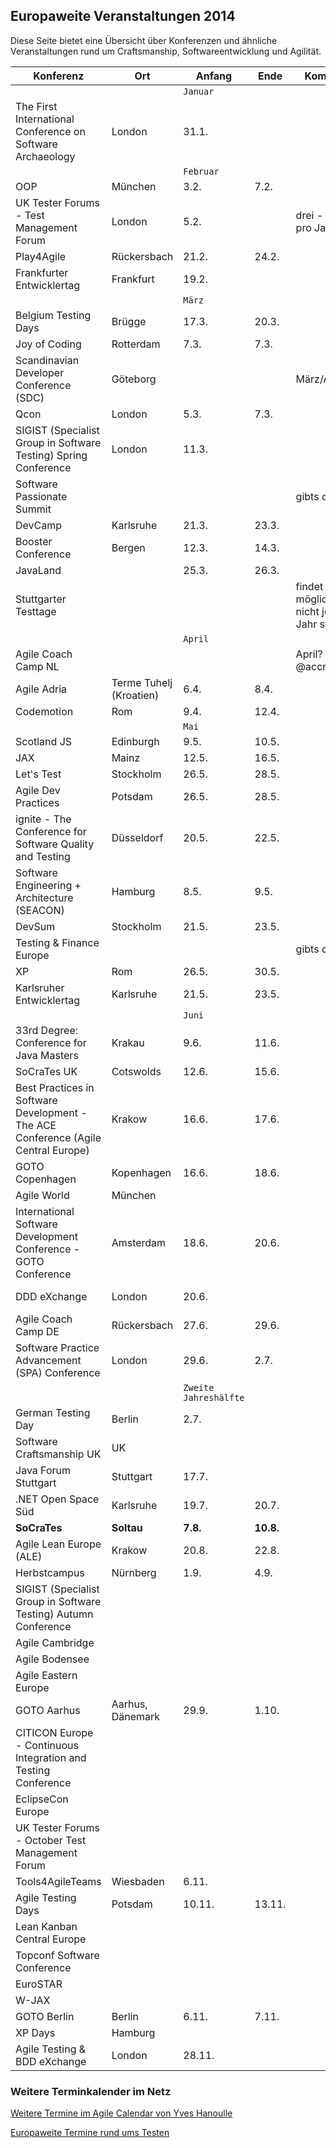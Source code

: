 ## Europaweite Veranstaltungen 2014

Diese Seite bietet eine Übersicht über Konferenzen und ähnliche Veranstaltungen rund um Craftsmanship, Softwareentwicklung und Agilität.

Konferenz	|	Ort	|	Anfang	|	Ende	|	Kommentar	|	Link
---	|	---	|	---	|	---	|	---	|	---
	|		|	`Januar`	|		|		|	
The First International Conference on Software Archaeology	|	London	|	31.1.	|		|		|	http://ticosa.org
	|		|	`Februar`	|		|		|	
OOP	|	München	|	3.2.	|	7.2.	|		|	http://www.oop-konferenz.de/
UK Tester Forums - Test Management Forum	|	London	|	5.2.	|		|	drei - vier mal pro Jahr	|	http://uktmf.com/index.php?q=node/5271
Play4Agile	|	Rückersbach	|	21.2.	|	24.2.	|		|	http://play4agile.wordpress.com/
Frankfurter Entwicklertag	|	Frankfurt	|	19.2.	|		|		|	http://www.entwicklertag.de/frankfurt/2014/
	|		|	`März`	|		|		|	
Belgium Testing Days	|	Brügge	|	17.3.	|	20.3.	|		|	http://btdconf.com/
Joy of Coding	|	Rotterdam	|	7.3.	|	7.3.	|		|	http://lanyrd.com/2014/joyofcoding/
Scandinavian Developer Conference (SDC)	|	Göteborg	|		|		|	März/April	|	http://www.clocate.com/conference/SDC-2014-Scandinavian-Developer-Conference/12301/
Qcon	|	London	|	5.3.	|	7.3.	|		|	http://qconlondon.com/
SIGIST (Specialist Group in Software Testing) Spring Conference	|	London	|	11.3.	|		|		|	http://www.bcs.org/category/9264
Software Passionate Summit	|		|		|		|	gibts die noch?	|	
DevCamp	|	Karlsruhe	|	21.3.	|	23.3.	|		|	http://www.nerd-zone.com/devcamp/
Booster Conference	|	Bergen	|	12.3.	|	14.3.	|		|	http://www.boosterconf.no/
JavaLand	|		|	25.3.	|	26.3.	|		|	http://www.javaland.eu
Stuttgarter Testtage	|		|		|		|	findet möglicherweise nicht jedes Jahr statt	|	
	|		|	`April`	|		|		|	
Agile Coach Camp NL	|		|		|		|	April? @accnl14	|	
Agile Adria	|	Terme Tuhelj (Kroatien)	|	6.4.	|	8.4.	|		|	http://agileadria.com/
Codemotion	|	Rom	|	9.4.	|	12.4.	|		|	http://codemotionworld.com/roma/
	|		|	`Mai`	|		|		|	
Scotland JS	|	Edinburgh	|	9.5.	|	10.5.	|		|	http://scotlandjs.com/
JAX	|	Mainz	|	12.5.	|	16.5.	|		|	http://jax.de/2014/
Let's Test	|	Stockholm	|	26.5.	|	28.5.	|		|	http://lets-test.com/
Agile Dev Practices	|	Potsdam	|	26.5.	|	28.5.	|		|	http://www.agiledevpractices.com
ignite - The Conference for Software Quality and Testing	|	Düsseldorf	|	20.5.	|	22.5.	|		|	http://www.iqnite-conferences.com
Software Engineering + Architecture (SEACON)	|	Hamburg	|	8.5.	|	9.5.	|		|	http://www.sigs-datacom.de/seacon2013
DevSum	|	Stockholm	|	21.5.	|	23.5.	|		|	http://www.devsum.se/
Testing & Finance Europe	|		|		|		|	gibts die noch?	|	http://www.testingfinance.com/
XP	|	Rom	|	26.5.	|	30.5.	|		|	http://www.xp2014.org/
Karlsruher Entwicklertag	|	Karlsruhe	|	21.5.	|	23.5.	|		|	http://entwicklertag.de/
	|		|	`Juni`	|		|		|	
33rd Degree: Conference for Java Masters	|	Krakau	|	9.6.	|	11.6.	|		|	http://2014.33degree.org/
SoCraTes UK	|	Cotswolds	|	12.6.	|	15.6.	|		|	http://socratesuk.org
Best Practices in Software Development - The ACE Conference (Agile Central Europe)	|	Krakow	|	16.6.	|	17.6.	|		|	http://aceconf.com/
GOTO Copenhagen	|	Kopenhagen	|	16.6.	|	18.6.	|		|	http://gotocon.com/cph-2014
Agile World	|	München	|		|		|		|	http://agileworld.de/
International Software Development Conference - GOTO Conference	|	Amsterdam	|	18.6.	|	20.6.	|		|	http://gotocon.com/amsterdam-2014
DDD eXchange	|	London	|	20.6.	|		|		|	http://skillsmatter.com/event/design-architecture/ddd-exchange-2014
Agile Coach Camp DE	|	Rückersbach	|	27.6.	|	29.6.	|		|	http://agilecoachcamp.org/
Software Practice Advancement (SPA) Conference	|	London	|	29.6.	|	2.7.	|		|	http://www.spaconference.org
	|		|	`Zweite Jahreshälfte`	|		|		|	
German Testing Day	|	Berlin	|	2.7.	|		|		|	http://www.germantestingday.info
Software Craftsmanship UK	|	UK	|		|		|		|	http://www.codemanship.co.uk/softwarecraftsmanship/
Java Forum Stuttgart	|	Stuttgart	|	17.7.	|		|		|	http://www.java-forum-stuttgart.de
.NET Open Space Süd	|	Karlsruhe	|	19.7.	|	20.7.	|		|	http://openspace.dotnet-ka.de/
**SoCraTes**	|	**Soltau**	|	**7.8.**	|	**10.8.**	|		|	** http://www.socrates-conference.de **
Agile Lean Europe (ALE)	|	Krakow	|	20.8.	|	22.8.	|		|	http://ale2014.alenetwork.eu/
Herbstcampus	|	Nürnberg	|	1.9.	|	4.9.	|		|	http://www.herbstcampus.de
SIGIST (Specialist Group in Software Testing) Autumn Conference	|		|		|		|		|	
Agile Cambridge	|		|		|		|		|	
Agile Bodensee	|		|		|		|		|	
Agile Eastern Europe	|		|		|		|		|	
GOTO Aarhus	|	Aarhus, Dänemark	|	29.9.	|	1.10.	|		|	http://gotocon.com//aarhus-2013/
CITICON Europe - Continuous Integration and Testing Conference	|		|		|		|		|	
EclipseCon Europe	|		|		|		|		|	
UK Tester Forums - October Test Management Forum	|		|		|		|		|	
Tools4AgileTeams	|	Wiesbaden	|	6.11.	|		|		|	http://tools4agileteams.com/display/2014/Tools4AgileTeams+2014
Agile Testing Days	|	Potsdam	|	10.11.	|	13.11.	|		|	http://www.agiletestingdays.com
Lean Kanban Central Europe	|		|		|		|		|	
Topconf Software Conference	|		|		|		|		|	
EuroSTAR	|		|		|		|		|	
W-JAX	|		|		|		|		|	
GOTO Berlin	|	Berlin	|	6.11.	|	7.11.	|		|	http://gotocon.com/berlin-2014/
XP Days	|	Hamburg	|		|		|		|	
Agile Testing & BDD eXchange	|	London	|	28.11.	|		|		|	http://skillsmatter.com/event/agile-testing/agile-testing-bdd-exchange-2014-1946

### Weitere Terminkalender im Netz

[Weitere Termine im Agile Calendar von Yves Hanoulle](http://www.hanoulle.be/2010/11/agile-conferences-calendar/)

[Europaweite Termine rund ums Testen](http://www.testevents.com/website/)

